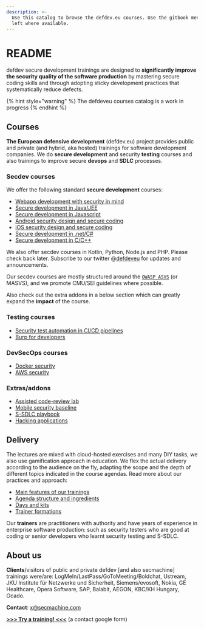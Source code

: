 ```yaml
---
description: >-
  Use this catalog to browse the defdev.eu courses. Use the gitbook menu on the
  left where available.
---
```


# README

defdev secure development trainings are designed to **significantly improve the security quality of the software production** by mastering secure coding skills and through adopting sticky development practices that systematically reduce defects.

{% hint style="warning" %}
The defdeveu courses catalog is a work in progress
{% endhint %}

## Courses

**The European defensive development** \(defdev.eu\) project provides public and private \(and hybrid, aka hosted\) trainings for software development companies. We do **secure development** and security **testing** courses and also trainings to improve secure **devops** and **SDLC** processes.

### Secdev courses

We offer the following standard **secure development** courses:

* [Webapp development with security in mind](code/webapps-all.md)
* [Secure development in Java/JEE](code/java.md)
* [Secure development in Javascript](code/js.md)
* [Android security design and secure coding](code/android.md)
* [iOS security design and secure coding](code/ios.md)
* [Secure development in .net/C\#](code/dotnet.md)
* [Secure development in C/C++](code/cpp.md)

We also offer secdev courses in Kotlin, Python, Node.js and PHP. Please check back later. Subscribe to our twitter @[defdeveu](https://twitter.com/defdeveu) for updates and announcements.

Our secdev courses are mostly structured around the [`OWASP ASVS`](https://github.com/OWASP/ASVS) \(or MASVS\), and we promote CMU/SEI guidelines where possible.

Also check out the extra addons in a below section which can greatly expand the **impact** of the course.

### Testing courses

* [Security test automation in CI/CD pipelines](test/cicd.md)
* [Burp for developers](test/burp.md)

### DevSecOps courses

* [Docker security](ops/docker.md)
* [AWS security](ops/aws.md)

### Extras/addons

* [Assisted code-review lab](ctrl/codereview-lab.md)
* [Mobile security baseline](lib/preps-for-mobile.md)
* [S-SDLC playbook](ctrl/ssdlc-playbook.md)
* [Hacking applications](lib/hacking.md)

## Delivery

The lectures are mixed with cloud-hosted exercises and many DIY tasks, we also use gamification approach in education. We flex the actual delivery according to the audience on the fly, adapting the scope and the depth of different topics indicated in the course agendas. Read more about our practices and approach:

* [Main features of our trainings](delivery/main-features.md)
* [Agenda structure and ingredients](delivery/agenda-structure.md)
* [Days and kits](delivery/kits.md)
* [Trainer formations](delivery/formations.md)

Our **trainers** are practitioners with authority and have years of experience in enterprise software production: such as security testers who are good at coding or senior developers who learnt security testing and S-SDLC.

## About us

**Clients**/visitors of public and private defdev \[and also secmachine\] trainings were/are: LogMeIn/LastPass/GoToMeeting/Boldchat, Ustream, JKU Institute für Netzwerke und Sicherheit, Siemens/evosoft, Nokia, GE Healthcare, Opera Software, SAP, Balabit, AEGON, KBC/KH Hungary, Ocado.

**Contact**: x@secmachine.com

[**&gt;&gt;&gt; Try a training! &lt;&lt;&lt;**](https://goo.gl/forms/IBtLGX8XU6vql9y42) \(a contact google form\)

